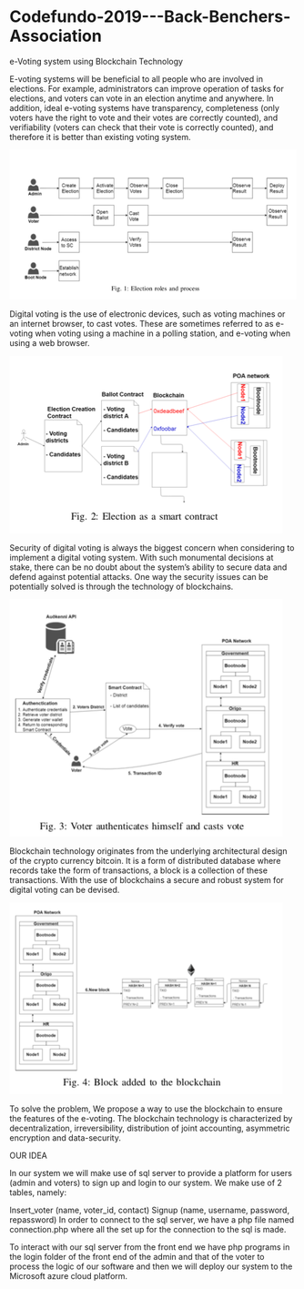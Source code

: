 # Codefundo-2019---Back-Benchers-Association
e-Voting system using Blockchain Technology

E-voting systems will be beneficial to all people who are involved in elections. For example, administrators can improve operation of tasks for elections, and voters can vote in an election anytime and anywhere. In addition, ideal e-voting systems have transparency, completeness (only voters have the right to vote and their votes are correctly counted), and verifiability (voters can check that their vote is correctly counted), and therefore it is better than existing voting system.

![Election Roles and Process](https://github.com/Aakash074/Codefundo-2019---Back-Benchers-Association/blob/master/Readme%20Images/img-1.png)

Digital voting is the use of electronic devices, such as voting machines or an internet browser, to cast votes. These are sometimes referred to as e-voting when voting using a machine in a polling station, and e-voting when using a web browser.

![Election as a smart contract](https://github.com/Aakash074/Codefundo-2019---Back-Benchers-Association/blob/master/Readme%20Images/img-2.png)

Security of digital voting is always the biggest concern when considering to implement a digital voting system. With such monumental decisions at stake, there can be no doubt about the system’s ability to secure data and defend against potential attacks. One way the security issues can be potentially solved is through the technology of blockchains.

![Voter authenticates himself and casts vote](https://github.com/Aakash074/Codefundo-2019---Back-Benchers-Association/blob/master/Readme%20Images/img-3.png)

Blockchain technology originates from the underlying architectural design of the crypto currency bitcoin. It is a form of distributed database where records take the form of transactions, a block is a collection of these transactions. With the use of blockchains a secure and robust system for digital voting can be devised.

![Block added to the blockchain](https://github.com/Aakash074/Codefundo-2019---Back-Benchers-Association/blob/master/Readme%20Images/img-4.png)

To solve the problem, We propose a way to use the blockchain to ensure the features of the e-voting. The blockchain technology is characterized by decentralization, irreversibility, distribution of joint accounting, asymmetric encryption and data-security.

OUR IDEA

In our system we will make use of sql server to provide a platform for users (admin and voters) to sign up and login to our system. We make use of 2 tables, namely:

Insert_voter (name, voter_id, contact)
Signup (name, username, password, repassword)
In order to connect to the sql server, we have a php file named connection.php where all the set up for the connection to the sql is made.

To interact with our sql server from the front end we have php programs in the login folder of the front end of the admin and that of the voter to process the logic of our software and then we will deploy our system to the Microsoft azure cloud platform.
